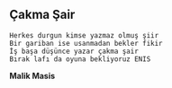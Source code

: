 ## Çakma Şair

````
Herkes durgun kimse yazmaz olmuş şiir
Bir gariban ise usanmadan bekler fikir
İş başa düşünce yazar çakma şair
Bırak lafı da oyuna bekliyoruz ENIS
````

**Malik Masis**
